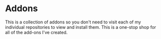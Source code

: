 # Addons
This is a collection of addons so you don't need to visit each of my individual repositories to view and install them. This is a one-stop shop for all of the add-ons I've created.
